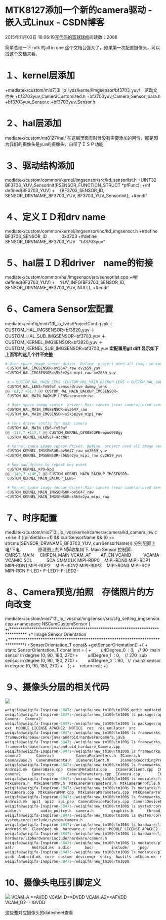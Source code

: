 
# MTK8127添加一个新的camera驱动 - 嵌入式Linux - CSDN博客

2015年11月03日 16:06:19[写代码的篮球球痴](https://me.csdn.net/weiqifa0)阅读数：2088


简单总结一下
mtk 的all in one 这个文档台强大了，如果第一次配置摄像头，可以找这个文档来看。

# １、kernel层添加
+mediatek/custom/mid713l_lp_lvds/kernel/imgsensor/bf3703_yuv/　驱动文件夹
+bf3703yuv_CameraCustomized.h
+bf3703yuv_Camera_Sensor_para.h
+bf3703yuv_Sensor.c
+bf3703yuv_Sensor.h

# ２、hal层添加
mediatek/custom/mt8127/hal/
在这层里面有时候没有需要添加的问价，那是因为我们的摄像头是yuv的摄像头，自带了ＩＳＰ功能

# ３、驱动结构添加
mediatek/custom/common/kernel/imgsensor/src/kd_sensorlist.h
+UINT32 BF3703_YUV_SensorInit(PSENSOR_FUNCTION_STRUCT *pfFunc);
+\#if defined(BF3703_YUV)
+    {BF3703_SENSOR_ID, SENSOR_DRVNAME_BF3703_YUV, BF3703_YUV_SensorInit},
+\#endif
# ４、定义ＩＤ和drv name
mediatek/custom/common/kernel/imgsensor/inc/kd_imgsensor.h
+\#define BF3703_SENSOR_ID            0x3703
+\#define SENSOR_DRVNAME_BF3703_YUV   "bf3703yuv"
# ５、hal层ＩＤ和driver　name的衔接
mediatek/custom/common/hal/imgsensor/src/sensorlist.cpp
+\#if defined(BF3703_YUV)
+    YUV_INFO(BF3703_SENSOR_ID, SENSOR_DRVNAME_BF3703_YUV, NULL),
+\#endif
# ６、Camera Sensor宏配置
mediatek/config/mid713l_lp_lvds/ProjectConfig.mk
＋CUSTOM_HAL_IMGSENSOR=bf3920_yuv
＋CUSTOM_HAL_SUB_IMGSENSOR=bf3703_yuv
＋CUSTOM_KERNEL_IMGSENSOR=bf3920_yuv
＋CUSTOM_KERNEL_SUB_IMGSENSOR=bf3703_yuv
**宏配置用git diff 显示如下　上面写的这几个并不完整**

```python
# User space image sensor driver. Define  project used all image sensors. The value is combination of CUSTOM_HAL_MAIN_IMGSENSOR, CUSTOM_HAL_MAIN_BACKUP_IMGSENSOR, CUSTOM_HAL_SUB_IMGSENSOR, and CUSTOM_HAL_SUB_BACKUP_IMGSENSOR
-CUSTOM_HAL_IMGSENSOR=ov5647_raw ov2659_yuv
+CUSTOM_HAL_IMGSENSOR=s5k5e2ya_mipi_raw ov2659_yuv
 
 # = CUSTOM_HAL_MAIN_LENS +CUSTOM_HAL_MAIN_BACKUP_LENS + CUSTOM_HAL_SUB_LENS + CUSTOM_HAL_SUB_BACKUP_LENS
 CUSTOM_HAL_LENS=fm50af sensordrive dummy_lens
@@ -61,7 +61,7 @@ CUSTOM_HAL_MAIN_BACKUP_IMGSENSOR=
 CUSTOM_HAL_MAIN_BACKUP_LENS=sensordrive
 
 # User space image sensor  driver: Main camera (rear camera) used sensor related tuning, setting and calibration information.Value is used main sensor name.
-CUSTOM_HAL_MAIN_IMGSENSOR=ov5647_raw
+CUSTOM_HAL_MAIN_IMGSENSOR=s5k5e2ya_mipi_raw
 
 # lens driver config for main camera
 CUSTOM_HAL_MAIN_LENS=fm50af
@@ -117,7 +117,7 @@ CUSTOM_KERNEL_GYROSCOPE=mpu6050gy
 CUSTOM_KERNEL_HEADSET=accdet
 
 # Kernel space image sensor driver. Define  project used all image sensors .The value is combination of CUSTOM_KERNEL_MAIN_IMGSENSOR, CUSTOM_KERNEL_MAIN_BACKUP_IMGSENSOR, CUSTOM_KERNEL_SUB_IMGSENSOR, and CUSTOM_KERNEL_SUB_BACKUP_IMG
-CUSTOM_KERNEL_IMGSENSOR=ov5647_raw ov2659_yuv
+CUSTOM_KERNEL_IMGSENSOR=s5k5e2ya_mipi_raw ov2659_yuv
 
 # key pad driver to report key event
 CUSTOM_KERNEL_KPD=kpd
@@ -140,7 +140,7 @@ CUSTOM_KERNEL_MAIN_BACKUP_IMGSENSOR=
 CUSTOM_KERNEL_MAIN_BACKUP_LENS=
 
 # Kernel space image sensor driver:Main camera (rear camera) used sensor driver.Value is used main sensor name.
-CUSTOM_KERNEL_MAIN_IMGSENSOR=ov5647_raw
+CUSTOM_KERNEL_MAIN_IMGSENSOR=s5k5e2ya_mipi_raw
```


# ７、时序配置
mediatek/custom/mid713l_lp_lvds/kernel/camera/camera/kd_camera_hw.c
+else if ((pinSetIdx==1) && currSensorName && (0 == strcmp(SENSOR_DRVNAME_BF3703_YUV, currSensorName)))
分别配置上电/下电.              原理图上的PIN脚收集如下.
Main Sensor 控制脚:
CMRST_MAIN     CMPDN_MAIN
VCAM_AF        AF_EN
VCAMD          VCAMA
VCAMIO
SCL            SDA
CMMCLK
MIPI-RDP0    MIPI-RDN0
MIPI-RDP1    MIPI-RDN1
MIPI-RDP2    MIPI-RDN2
MIPI-RDP3    MIPI-RDN3
MIPI-RCP     MIPI-RCN
F-LED+
F-LED1-
F-LED2-
# ８、Camera预览/拍照　存储照片的方向改变
mediatek/custom/mid713l_lp_lvds/hal/imgsensor/src/cfg_setting_imgsensor.cpp
+namespace NSCamCustomSensor {
+/*******************************************************************************
+* Image Sensor Orientation
+*******************************************************************************/
+SensorOrientation_T const&
+getSensorOrientation()
+{
+    static SensorOrientation_T const inst = {
+        u4Degree_0  : 0,   // 90  main sensor in degree (0, 90, 180, 270)
+        u4Degree_1  : 0,    // 270  sub  sensor in degree (0, 90, 180, 270)
+        u4Degree_2  : 90,   //  main2 sensor in degree (0, 90, 180, 270)
+    };
+    return inst;
+}


# ９、摄像头分层的相关代码
![](https://img-blog.csdn.net/20151106095249017?watermark/2/text/aHR0cDovL2Jsb2cuY3Nkbi5uZXQv/font/5a6L5L2T/fontsize/400/fill/I0JBQkFCMA==/dissolve/70/gravity/Center)

```python
weiqifa@weiqifa-Inspiron-3847:~/weiqifa/new_tm100/tm100$ gedit mediatek/custom/mid713l_lp_lvds/kernel/camera/camera/kd_camera_hw.c
weiqifa@weiqifa-Inspiron-3847:~/weiqifa/new_tm100/tm100$ ls packages/apps/Camera
Camera/  Camera2/ 
weiqifa@weiqifa-Inspiron-3847:~/weiqifa/new_tm100/tm100$ ls packages/apps/Camera/
ext  MODULE_LICENSE_APACHE2  NOTICE  res  res_emulator  src
weiqifa@weiqifa-Inspiron-3847:~/weiqifa/new_tm100/tm100$ ls frameworks/base/core/java/android/hardware/Camera.java 
frameworks/base/core/java/android/hardware/Camera.java
weiqifa@weiqifa-Inspiron-3847:~/weiqifa/new_tm100/tm100$ ls frameworks/base/core/jni/android_hardware_Camera.cpp 
frameworks/base/core/jni/android_hardware_Camera.cpp
weiqifa@weiqifa-Inspiron-3847:~/weiqifa/new_tm100/tm100$ ls frameworks/av/include/camera/
camera2       Camera.h          CameraParameters.h  ICamera.h                ICameraRecordingProxyListener.h  ICameraServiceListener.h  IProCameraUser.h
CameraBase.h  CameraMetadata.h  ICameraClient.h     ICameraRecordingProxy.h  ICameraService.h                 IProCameraCallbacks.h     ProCamera.h
weiqifa@weiqifa-Inspiron-3847:~/weiqifa/new_tm100/tm100$ ls frameworks/av/camera/
Android.mk  CameraBase.cpp  CameraMetadata.cpp    ICameraClient.cpp  ICameraRecordingProxy.cpp          ICameraService.cpp          IProCameraCallbacks.cpp  MODULE_LICENSE_APACHE2  ProCamera.cpp
camera2     Camera.cpp      CameraParameters.cpp  ICamera.cpp        ICameraRecordingProxyListener.cpp  ICameraServiceListener.cpp  IProCameraUser.cpp       NOTICE                  tests
weiqifa@weiqifa-Inspiron-3847:~/weiqifa/new_tm100/tm100$ ls mediatek/frameworks-ext/av/include/camera/
MtkCamera.h  MtkCameraMMP.h  MtkCameraParameters.h  MtkCameraProfile.h
weiqifa@weiqifa-Inspiron-3847:~/weiqifa/new_tm100/tm100$ ls mediatek/frameworks-ext/av/camera/
MtkCamera.cpp  MtkCameraMMP.cpp  MtkCameraParameters.cpp  MtkCameraProfile.cpp
weiqifa@weiqifa-Inspiron-3847:~/weiqifa/new_tm100/tm100$ ls frameworks/av/services/camera/libcameraservice/
Android.mk  api1  api2  api_pro  CameraDeviceFactory.cpp  CameraDeviceFactory.h  CameraService.cpp  CameraService.h  common  device1  device2  device3  gui  MODULE_LICENSE_APACHE2  NOTICE  utils
weiqifa@weiqifa-Inspiron-3847:~/weiqifa/new_tm100/tm100$ ls system/core/include/system/
audio.h         audio_policy.h  camera.h        graphics.h      thread_defs.h   window.h        
weiqifa@weiqifa-Inspiron-3847:~/weiqifa/new_tm100/tm100$ ls system/core/include/system/camera.h 
system/core/include/system/camera.h
weiqifa@weiqifa-Inspiron-3847:~/weiqifa/new_tm100/tm100$ ls hardware/libhardware
Android.mk  CleanSpec.mk  hardware.c  include  MODULE_LICENSE_APACHE2  modules  NOTICE  tests
weiqifa@weiqifa-Inspiron-3847:~/weiqifa/new_tm100/tm100$ ls hardware/libhardware/include/hardware/camera.h 
hardware/libhardware/include/hardware/camera.h
weiqifa@weiqifa-Inspiron-3847:~/weiqifa/new_tm100/tm100$ ls mediatek/platform/mt8127/hardware/
aal/        Android.mk  audio/      bwc/        include/    jpeg/       m4u/        mtkcam/     pq/         vcodec/     
weiqifa@weiqifa-Inspiron-3847:~/weiqifa/new_tm100/tm100$ ls mediatek/platform/mt8127/hardware/mtkcam/
acdk  Android.mk  core  custom  devicemgr  entry  hwutils  mtkcam.mk  v1
weiqifa@weiqifa-Inspiron-3847:~/weiqifa/new_tm100/tm100$
```

# 10、摄像头电压引脚定义
![](https://img-blog.csdn.net/20151124110059951)
VCAM_A ==AVDD
VCAM_D==DVDD
VCAM_A2==AFVDD
VCAM_D2==IOVDD

这些要对应摄像头的datesheet查看



